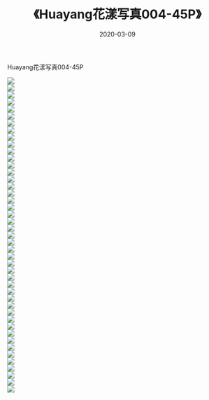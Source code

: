 ﻿---
layout: post
title:  《Huayang花漾写真004-45P》
date:   2020-03-09
img: http://pic.660000.xyz/1:/性感/2020/Huayang花漾写真004-45P/000.jpg
categories: [美女, 清纯, 唯美]
---

Huayang花漾写真004-45P

  ![](http://pic.660000.xyz/1:/性感/2020/Huayang花漾写真004-45P/001.jpg) <br> ![](http://pic.660000.xyz/1:/性感/2020/Huayang花漾写真004-45P/002.jpg) <br> ![](http://pic.660000.xyz/1:/性感/2020/Huayang花漾写真004-45P/003.jpg) <br> ![](http://pic.660000.xyz/1:/性感/2020/Huayang花漾写真004-45P/004.jpg) <br> ![](http://pic.660000.xyz/1:/性感/2020/Huayang花漾写真004-45P/005.jpg) <br> ![](http://pic.660000.xyz/1:/性感/2020/Huayang花漾写真004-45P/006.jpg) <br> ![](http://pic.660000.xyz/1:/性感/2020/Huayang花漾写真004-45P/007.jpg) <br> ![](http://pic.660000.xyz/1:/性感/2020/Huayang花漾写真004-45P/008.jpg) <br> ![](http://pic.660000.xyz/1:/性感/2020/Huayang花漾写真004-45P/009.jpg) <br> ![](http://pic.660000.xyz/1:/性感/2020/Huayang花漾写真004-45P/010.jpg) <br> ![](http://pic.660000.xyz/1:/性感/2020/Huayang花漾写真004-45P/011.jpg) <br> ![](http://pic.660000.xyz/1:/性感/2020/Huayang花漾写真004-45P/012.jpg) <br> ![](http://pic.660000.xyz/1:/性感/2020/Huayang花漾写真004-45P/013.jpg) <br> ![](http://pic.660000.xyz/1:/性感/2020/Huayang花漾写真004-45P/014.jpg) <br> ![](http://pic.660000.xyz/1:/性感/2020/Huayang花漾写真004-45P/015.jpg) <br> ![](http://pic.660000.xyz/1:/性感/2020/Huayang花漾写真004-45P/016.jpg) <br> ![](http://pic.660000.xyz/1:/性感/2020/Huayang花漾写真004-45P/017.jpg) <br> ![](http://pic.660000.xyz/1:/性感/2020/Huayang花漾写真004-45P/018.jpg) <br> ![](http://pic.660000.xyz/1:/性感/2020/Huayang花漾写真004-45P/019.jpg) <br> ![](http://pic.660000.xyz/1:/性感/2020/Huayang花漾写真004-45P/020.jpg) <br> ![](http://pic.660000.xyz/1:/性感/2020/Huayang花漾写真004-45P/021.jpg) <br> ![](http://pic.660000.xyz/1:/性感/2020/Huayang花漾写真004-45P/022.jpg) <br> ![](http://pic.660000.xyz/1:/性感/2020/Huayang花漾写真004-45P/023.jpg) <br> ![](http://pic.660000.xyz/1:/性感/2020/Huayang花漾写真004-45P/024.jpg) <br> ![](http://pic.660000.xyz/1:/性感/2020/Huayang花漾写真004-45P/025.jpg) <br> ![](http://pic.660000.xyz/1:/性感/2020/Huayang花漾写真004-45P/026.jpg) <br> ![](http://pic.660000.xyz/1:/性感/2020/Huayang花漾写真004-45P/027.jpg) <br> ![](http://pic.660000.xyz/1:/性感/2020/Huayang花漾写真004-45P/028.jpg) <br> ![](http://pic.660000.xyz/1:/性感/2020/Huayang花漾写真004-45P/029.jpg) <br> ![](http://pic.660000.xyz/1:/性感/2020/Huayang花漾写真004-45P/030.jpg) <br> ![](http://pic.660000.xyz/1:/性感/2020/Huayang花漾写真004-45P/031.jpg) <br> ![](http://pic.660000.xyz/1:/性感/2020/Huayang花漾写真004-45P/032.jpg) <br> ![](http://pic.660000.xyz/1:/性感/2020/Huayang花漾写真004-45P/033.jpg) <br> ![](http://pic.660000.xyz/1:/性感/2020/Huayang花漾写真004-45P/034.jpg) <br> ![](http://pic.660000.xyz/1:/性感/2020/Huayang花漾写真004-45P/035.jpg) <br> ![](http://pic.660000.xyz/1:/性感/2020/Huayang花漾写真004-45P/036.jpg) <br> ![](http://pic.660000.xyz/1:/性感/2020/Huayang花漾写真004-45P/037.jpg) <br> ![](http://pic.660000.xyz/1:/性感/2020/Huayang花漾写真004-45P/038.jpg) <br> ![](http://pic.660000.xyz/1:/性感/2020/Huayang花漾写真004-45P/039.jpg) <br> ![](http://pic.660000.xyz/1:/性感/2020/Huayang花漾写真004-45P/040.jpg) <br> ![](http://pic.660000.xyz/1:/性感/2020/Huayang花漾写真004-45P/041.jpg) <br> ![](http://pic.660000.xyz/1:/性感/2020/Huayang花漾写真004-45P/042.jpg) <br> ![](http://pic.660000.xyz/1:/性感/2020/Huayang花漾写真004-45P/043.jpg) <br> ![](http://pic.660000.xyz/1:/性感/2020/Huayang花漾写真004-45P/044.jpg) <br> ![](http://pic.660000.xyz/1:/性感/2020/Huayang花漾写真004-45P/045.jpg) <br>